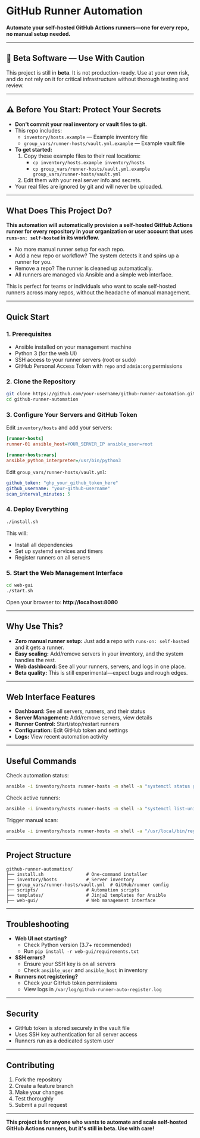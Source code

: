 # GitHub Runner Automation

**Automate your self-hosted GitHub Actions runners—one for every repo, no manual setup needed.**

---

## 🚧 Beta Software — Use With Caution

This project is still in **beta**. It is not production-ready. Use at your own risk, and do not rely on it for critical infrastructure without thorough testing and review.

---

## ⚠️ Before You Start: Protect Your Secrets

- **Don't commit your real inventory or vault files to git.**
- This repo includes:
  - `inventory/hosts.example` — Example inventory file
  - `group_vars/runner-hosts/vault.yml.example` — Example vault file
- **To get started:**
  1. Copy these example files to their real locations:
     - `cp inventory/hosts.example inventory/hosts`
     - `cp group_vars/runner-hosts/vault.yml.example group_vars/runner-hosts/vault.yml`
  2. Edit them with your real server info and secrets.
- Your real files are ignored by git and will never be uploaded.

---

## What Does This Project Do?

**This automation will automatically provision a self-hosted GitHub Actions runner for every repository in your organization or user account that uses `runs-on: self-hosted` in its workflow.**

- No more manual runner setup for each repo.
- Add a new repo or workflow? The system detects it and spins up a runner for you.
- Remove a repo? The runner is cleaned up automatically.
- All runners are managed via Ansible and a simple web interface.

This is perfect for teams or individuals who want to scale self-hosted runners across many repos, without the headache of manual management.

---

## Quick Start

### 1. Prerequisites

- Ansible installed on your management machine
- Python 3 (for the web UI)
- SSH access to your runner servers (root or sudo)
- GitHub Personal Access Token with `repo` and `admin:org` permissions

### 2. Clone the Repository

```bash
git clone https://github.com/your-username/github-runner-automation.git
cd github-runner-automation
```

### 3. Configure Your Servers and GitHub Token

Edit `inventory/hosts` and add your servers:

```ini
[runner-hosts]
runner-01 ansible_host=YOUR_SERVER_IP ansible_user=root

[runner-hosts:vars]
ansible_python_interpreter=/usr/bin/python3
```

Edit `group_vars/runner-hosts/vault.yml`:

```yaml
github_token: "ghp_your_github_token_here"
github_username: "your-github-username"
scan_interval_minutes: 5
```

### 4. Deploy Everything

```bash
./install.sh
```

This will:

- Install all dependencies
- Set up systemd services and timers
- Register runners on all servers

### 5. Start the Web Management Interface

```bash
cd web-gui
./start.sh
```

Open your browser to: **http://localhost:8080**

---

## Why Use This?

- **Zero manual runner setup:** Just add a repo with `runs-on: self-hosted` and it gets a runner.
- **Easy scaling:** Add/remove servers in your inventory, and the system handles the rest.
- **Web dashboard:** See all your runners, servers, and logs in one place.
- **Beta quality:** This is still experimental—expect bugs and rough edges.

---

## Web Interface Features

- **Dashboard:** See all servers, runners, and their status
- **Server Management:** Add/remove servers, view details
- **Runner Control:** Start/stop/restart runners
- **Configuration:** Edit GitHub token and settings
- **Logs:** View recent automation activity

---

## Useful Commands

Check automation status:

```bash
ansible -i inventory/hosts runner-hosts -m shell -a "systemctl status github-runner-auto-register.timer"
```

Check active runners:

```bash
ansible -i inventory/hosts runner-hosts -m shell -a "systemctl list-units --type=service | grep github-runner"
```

Trigger manual scan:

```bash
ansible -i inventory/hosts runner-hosts -m shell -a "/usr/local/bin/register-github-runners"
```

---

## Project Structure

```
github-runner-automation/
├── install.sh                # One-command installer
├── inventory/hosts           # Server inventory
├── group_vars/runner-hosts/vault.yml  # GitHub/runner config
├── scripts/                  # Automation scripts
├── templates/                # Jinja2 templates for Ansible
├── web-gui/                  # Web management interface
```

---

## Troubleshooting

- **Web UI not starting?**
  - Check Python version (3.7+ recommended)
  - Run `pip install -r web-gui/requirements.txt`
- **SSH errors?**
  - Ensure your SSH key is on all servers
  - Check `ansible_user` and `ansible_host` in inventory
- **Runners not registering?**
  - Check your GitHub token permissions
  - View logs in `/var/log/github-runner-auto-register.log`

---

## Security

- GitHub token is stored securely in the vault file
- Uses SSH key authentication for all server access
- Runners run as a dedicated system user

---

## Contributing

1. Fork the repository
2. Create a feature branch
3. Make your changes
4. Test thoroughly
5. Submit a pull request

---

**This project is for anyone who wants to automate and scale self-hosted GitHub Actions runners, but it's still in beta. Use with care!**
